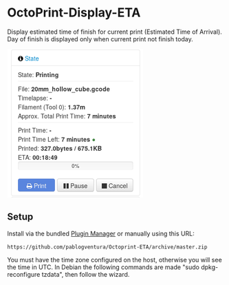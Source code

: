 # OctoPrint-Display-ETA

Display estimated time of finish for current print (Estimated Time of Arrival). Day of finish is displayed only when current print not finish today.

![alt text](./extras/img/screenshot.png)

## Setup

Install via the bundled [Plugin Manager](https://github.com/foosel/OctoPrint/wiki/Plugin:-Plugin-Manager)
or manually using this URL:

    https://github.com/pablogventura/Octoprint-ETA/archive/master.zip

You must have the time zone configured on the host, otherwise you will see the time in UTC.
In Debian the following commands are made "sudo dpkg-reconfigure tzdata", then follow the wizard.
